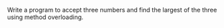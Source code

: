 Write a program to accept three numbers and find the largest of the three using method overloading.
